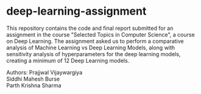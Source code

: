 # deep-learning-assignment
This repository contains the code and final report submitted for an assignment in the course "Selected Topics in Computer Science", a course on Deep Learning.
The assignment asked us to perform a comparative analysis of Machine Learning vs Deep Learning Models, along with sensitivity analysis of hyperparameters for the deep learning models, creating a minimum of 12 Deep Learning models.

Authors:
Prajjwal Vijaywargiya  
Siddhi Mahesh Burse  
Parth Krishna Sharma
